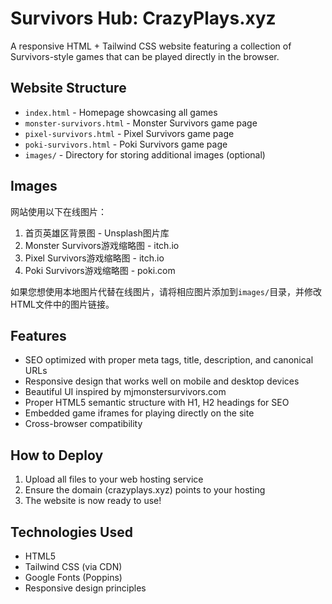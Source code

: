 # Survivors Hub: CrazyPlays.xyz

A responsive HTML + Tailwind CSS website featuring a collection of Survivors-style games that can be played directly in the browser.

## Website Structure

- `index.html` - Homepage showcasing all games
- `monster-survivors.html` - Monster Survivors game page
- `pixel-survivors.html` - Pixel Survivors game page
- `poki-survivors.html` - Poki Survivors game page
- `images/` - Directory for storing additional images (optional)

## Images

网站使用以下在线图片：

1. 首页英雄区背景图 - Unsplash图片库
2. Monster Survivors游戏缩略图 - itch.io
3. Pixel Survivors游戏缩略图 - itch.io
4. Poki Survivors游戏缩略图 - poki.com

如果您想使用本地图片代替在线图片，请将相应图片添加到`images/`目录，并修改HTML文件中的图片链接。

## Features

- SEO optimized with proper meta tags, title, description, and canonical URLs
- Responsive design that works well on mobile and desktop devices
- Beautiful UI inspired by mjmonstersurvivors.com
- Proper HTML5 semantic structure with H1, H2 headings for SEO
- Embedded game iframes for playing directly on the site
- Cross-browser compatibility

## How to Deploy

1. Upload all files to your web hosting service
2. Ensure the domain (crazyplays.xyz) points to your hosting
3. The website is now ready to use!

## Technologies Used

- HTML5
- Tailwind CSS (via CDN)
- Google Fonts (Poppins)
- Responsive design principles 